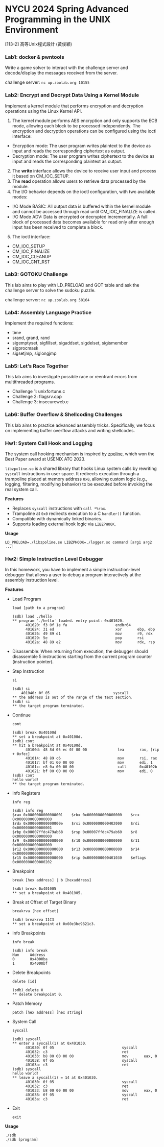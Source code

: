 # NYCU 2024 Spring Advanced Programming in the UNIX Environment
[113-2] 高等Unix程式設計 (黃俊穎)
### Lab1: docker & pwntools
Write a game solver to interact with the challenge server and decode/display the messages received from the server.

challenge server: `nc up.zoolab.org 10155`

### Lab2: Encrypt and Decrypt Data Using a Kernel Module
Implement a kernel module that performs encryption and decryption operations using the Linux Kernel API.
1. The kernel module performs AES encryption and only supports the ECB mode, allowing each block to be processed independently.
The encryption and decryption operations can be configured using the ioctl interface:
- Encryption mode: The user program writes plaintext to the device as input and reads the corresponding ciphertext as output.
- Decryption mode: The user program writes ciphertext to the device as input and reads the corresponding plaintext as output.

2. The **write** interface allows the device to receive user input and process it based on CM_IOC_SETUP.
3. The **read** operation allows users to retrieve data processed by the module.
4. The I/O behavior depends on the ioctl configuration, with two available modes:
- I/O Mode BASIC: All output data is buffered within the kernel module and cannot be accessed through read until CM_IOC_FINALIZE is called.
- I/O Mode ADV: Data is encrypted or decrypted incrementally. A full block of processed data becomes available for read only after enough input has been received to complete a block.

5. The ioctl interface:
- CM_IOC_SETUP
- CM_IOC_FINALIZE
- CM_IOC_CLEANUP
- CM_IOC_CNT_RST

### Lab3: GOTOKU Challenge
This lab aims to play with LD_PRELOAD and GOT table and ask the challenge server to solve the sudoku puzzle.

challenge server: `nc up.zoolab.org 58164`

### Lab4: Assembly Language Practice
Implement the required functions:
- time
- srand, grand, rand
- sigemptyset, sigfillset, sigaddset, sigdelset, sigismember
- sigprocmask
- sigsetjmp, siglongjmp

### Lab5: Let’s Race Together
This lab aims to investigate possible race or reentrant errors from multithreaded programs.
- Challenge 1: unixfortune.c
- Challenge 2: flagsrv.cpp
- Challenge 3: insecureweb.c

### Lab6: Buffer Overflow & Shellcoding Challenges
This lab aims to practice advanced assembly tricks. Specifically, we focus on implementing buffer overflow attacks and writing shellcodes.

### Hw1: System Call Hook and Logging
The system call hooking mechanism is inspired by [zpoline](<https://github.com/yasukata/zpoline>), which won the Best Paper award at USENIX ATC 2023.

`libzpoline.so` is a shared library that hooks Linux system calls by rewriting `syscall` instructions in user space. 
It redirects execution through a trampoline placed at memory address `0x0`, allowing custom logic (e.g., logging, filtering, modifying behavior) to be executed before invoking the real system call.

**Features**

- Replaces `syscall` instructions with `call *%rax`.
- Trampoline at `0x0` redirects execution to a C `handler()` function.
- Compatible with dynamically linked binaries.
- Supports loading external hook logic via `LIBZPHOOK`.

**Usage**

`LD_PRELOAD=./libzpoline.so LIBZPHOOK=./logger.so command [arg1 arg2 ...]`

### Hw2: Simple Instruction Level Debugger
In this homework, you have to implement a simple instruction-level debugger that allows a user to debug a program interactively at the assembly instruction level.

**Features**

- Load Program
  
  `load [path to a program]`
  ```
  (sdb) load ./hello
  ** program './hello' loaded. entry point: 0x401620.
        401620: f3 0f 1e fa                      endbr64
        401624: 31 ed                            xor       ebp, ebp
        401626: 49 89 d1                         mov       r9, rdx
        401629: 5e                               pop       rsi
        40162a: 48 89 e2                         mov       rdx, rsp
  ```
- Disassemble: When returning from execution, the debugger should disassemble 5 instructions starting from the current program counter (instruction pointer). 
- Step Instruction
  
  `si`
  ```
  (sdb) si
      401040: 0f 05                             syscall
  ** the address is out of the range of the text section.
  (sdb) si
  ** the target program terminated.
  ```
- Continue
  
  `cont`
  ```
  (sdb) break 0x40100d
  ** set a breakpoint at 0x40100d.
  (sdb) cont
  ** hit a breakpoint at 0x40100d.
        40100d: 48 8d 05 ec 0f 00 00              lea       rax, [rip + 0xfec]
        401014: 48 89 c6                          mov       rsi, rax
        401017: bf 01 00 00 00                    mov       edi, 1
        40101c: e8 0a 00 00 00                    call      0x40102b
        401021: bf 00 00 00 00                    mov       edi, 0
  (sdb) cont
  hello world!
  ** the target program terminated.
  ```
- Info Registers
  
  `info reg`
  ```
  (sdb) info reg
  $rax 0x0000000000000001    $rbx 0x0000000000000000    $rcx 0x0000000000000000
  $rdx 0x000000000000000e    $rsi 0x0000000000402000    $rdi 0x0000000000000001
  $rbp 0x00007ffdc479ab68    $rsp 0x00007ffdc479ab60    $r8  0x0000000000000000
  $r9  0x0000000000000000    $r10 0x0000000000000000    $r11 0x0000000000000000
  $r12 0x0000000000000000    $r13 0x0000000000000000    $r14 0x0000000000000000
  $r15 0x0000000000000000    $rip 0x0000000000401030    $eflags 0x0000000000000202
  ```
- Breakpoint
  
  `break [hex address] | b [hexaddress]`
  ```
  (sdb) break 0x401005
  ** set a breakpoint at 0x401005.
  ```
- Break at Offset of Target Binary
  
  `breakrva [hex offset]`
  ```
  (sdb) breakrva 11C3
  ** set a breakpoint at 0x60e3bc9321c3.
  ```
- Info Breakpoints
  
  `info break`
  ```
  (sdb) info break
  Num     Address
  0       0x4000ba
  1       0x4000bf
  ```
- Delete Breakpoints
  
  `delete [id]`
  ```
  (sdb) delete 0
  ** delete breakpoint 0.
  ```
- Patch Memory
  
  `patch [hex address] [hex string]`
- System Call
  
  `syscall`
  ```
  (sdb) syscall
  ** enter a syscall(1) at 0x401030.
        401030: 0f 05                           	syscall   
        401032: c3                              	ret       
        401033: b8 00 00 00 00                  	mov       eax, 0
        401038: 0f 05                           	syscall   
        40103a: c3                              	ret       
  (sdb) syscall
  hello world!
  ** leave a syscall(1) = 14 at 0x401030.
        401030: 0f 05                           	syscall   
        401032: c3                              	ret       
        401033: b8 00 00 00 00                  	mov       eax, 0
        401038: 0f 05                           	syscall   
        40103a: c3                              	ret 
  ```
- Exit
  
  `exit`
  
**Usage**

```
./sdb
./sdb [program]
```
